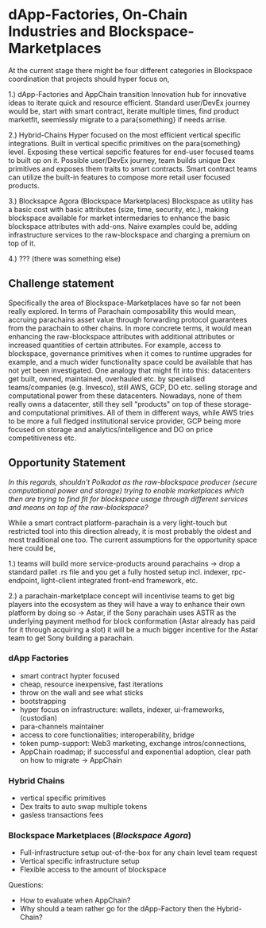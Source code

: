 # dApp-Factories, On-Chain Industries and Blockspace-Marketplaces

At the current stage there might be four different categories in Blockspace coordination that projects should hyper focus on,

1.) dApp-Factories and AppChain transition
Innovation hub for innovative ideas to iterate quick and resource efficient. Standard user/DevEx journey would be, start with smart contract, iterate multiple times, find product marketfit, seemlessly migrate to a para{something} if needs arrise.

2.) Hybrid-Chains
Hyper focused on the most efficient vertical specific integrations. Built in vertical specific primitives on the para{something} level. Exposing these vertical sepcific features for end-user focused teams to built op on it. Possible user/DevEx journey, team builds unique Dex primitives and exposes them traits to smart contracts. Smart contract teams can utilize the built-in features to compose more retail user focused  products.

3.) Blocksapce Agora (Blockspace Marketplaces)
Blockspace as utility has a basic cost with basic attributes (size, time, security, etc.), making blockspace available for market intermedaries to enhance the basic blockspace attributes with add-ons. Naive examples could be, adding infrastructure services to the raw-blockspace and 
charging a premium on top of it.

4.) ??? (there was something else)

## Challenge statement
Specifically the area of Blockspace-Marketplaces have so far not been really explored. In terms of Parachain composability this would mean, accruing parachains asset value through forwarding protocol guarantees from the parachain to other chains. In more concrete terms, it would mean enhancing the raw-blockspace attributes with additional attributes or increased quantities of certain attributes.
For example, access to blockspace, governance primitives when it comes to runtime upgrades for example, and a much wider functionality space could be available that has not yet been investigated. One analogy that might fit into this: datacenters get built, owned, maintained, overhauled etc. by specialised teams/companies (e.g. Invesco), still AWS, GCP, DO etc. selling storage and computational power from these datacenters. Nowadays, none of them really owns a datacenter, still they sell "products" on top of these storage- and computational primitives. All of them in different ways, while AWS tries to be more a full fledged institutional service provider, GCP being more focused on storage and analytics/intelligence and DO on price competitiveness etc.

## Opportunity Statement
*In this regards, shouldn't Polkadot as the raw-blockspace producer (secure computational power and storage) trying to enable marketplaces which then are trying to find fit for blockspace usage through different services and means on top of the raw-blockspace?*

While a smart contract platform-parachain is a very light-touch but restricted tool into this direction already, it is most probably the oldest and most traditional one too. The current assumptions for the opportunity space here could be,

1.) teams will build more service-products around parachains -> drop a standard pallet .rs file and you get a fully hosted setup incl. indexer, rpc-endpoint, light-client integrated front-end framework, etc.

2.) a parachain-marketplace concept will incentivise teams to get big players into the ecosystem as they will have a way to enhance their own platform by doing so -> Astar, if the Sony parachain uses ASTR as the underlying payment method for block conformation (Astar already has paid for it through acquiring a slot) it will be a much bigger incentive for the Astar team to get Sony building a parachain.



### dApp Factories
- smart contract hypter focused
- cheap, resource inexpensive, fast iterations
- throw on the wall and see what sticks
- bootstrapping
- hyper focus on infrastructure: wallets, indexer, ui-frameworks, (custodian)
- para-channels maintainer
- access to core functionalities; interoperability, bridge
- token pump-support: Web3 marketing, exchange intros/connections, 
- AppChain roadmap; if successful and exponential adoption, clear path on how to migrate -> AppChain


### Hybrid Chains
- vertical specific primitives
- Dex traits to auto swap multiple tokens
- gasless transactions fees

### Blockspace Marketplaces (*Blockspace Agora*)
- Full-infrastructure setup out-of-the-box for any chain level team request
- Vertical specific infrastructure setup
- Flexible access to the amount of blockspace



Questions:
- How to evaluate when AppChain?
- Why should a team rather go for the dApp-Factory then the Hybrid-Chain?


